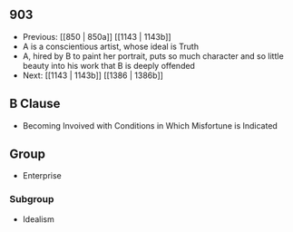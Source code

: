 ## 903
- Previous: [[850 | 850a]] [[1143 | 1143b]] 
- A is a conscientious artist, whose ideal is Truth
- A, hired by B to paint her portrait, puts so much character and so little beauty into his work that B is deeply offended
- Next: [[1143 | 1143b]] [[1386 | 1386b]] 

## B Clause
- Becoming Invoived with Conditions in Which Misfortune is Indicated

## Group
- Enterprise

### Subgroup
- Idealism

